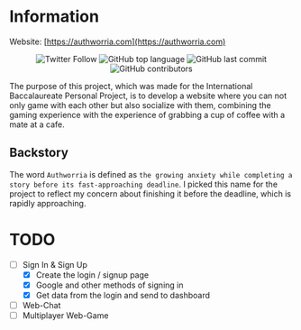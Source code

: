 # Information

Website: [https://authworria.com](https://authworria.com)
<p align="center" style="text-align: center;">            
<!-- <img alt="Discord" src="https://img.shields.io/discord/857017449743777812?logo=discord&style=flat-square">  -->
<img alt="Twitter Follow" src="https://img.shields.io/twitter/follow/TheIIISociety?color=brightgreen&label=%40TheIIISociety&logo=twitter&style=flat-square"> 
<img alt="GitHub top language" src="https://img.shields.io/github/languages/top/TheIIISociety/Authworria?style=flat-square"> 
<img alt="GitHub last commit" src="https://img.shields.io/github/last-commit/TheIIISociety/Authworria?style=flat-square">
<img alt="GitHub contributors" src="https://img.shields.io/github/contributors/TheIIISociety/Authworria?style=flat-square">
</p>

The purpose of this project, which was made for the International Baccalaureate Personal Project, is to develop a website where you can not only game with each other but also socialize with them, combining the gaming experience with the experience of grabbing a cup of coffee with a mate at a cafe.

## Backstory
The word `Authworria` is defined as `the growing anxiety while completing a story before its fast-approaching deadline`. I picked this name for the project to reflect my concern about finishing it before the deadline, which is rapidly approaching.

<!-- # TODO
- [ ] Task title ~3d #type @name yyyy-mm-dd  
  - [ ] Sub-task or description  


- [x] Completed task title -->

# TODO
- [ ] Sign In & Sign Up
  - [x] Create the login / signup page
  - [x] Google and other methods of signing in
  - [x] Get data from the login and send to dashboard
- [ ] Web-Chat
- [ ] Multiplayer Web-Game

